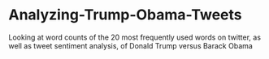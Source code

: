 # Analyzing-Trump-Obama-Tweets

Looking at word counts of the 20 most frequently used words on twitter, as well as tweet sentiment analysis, of Donald Trump versus Barack Obama
